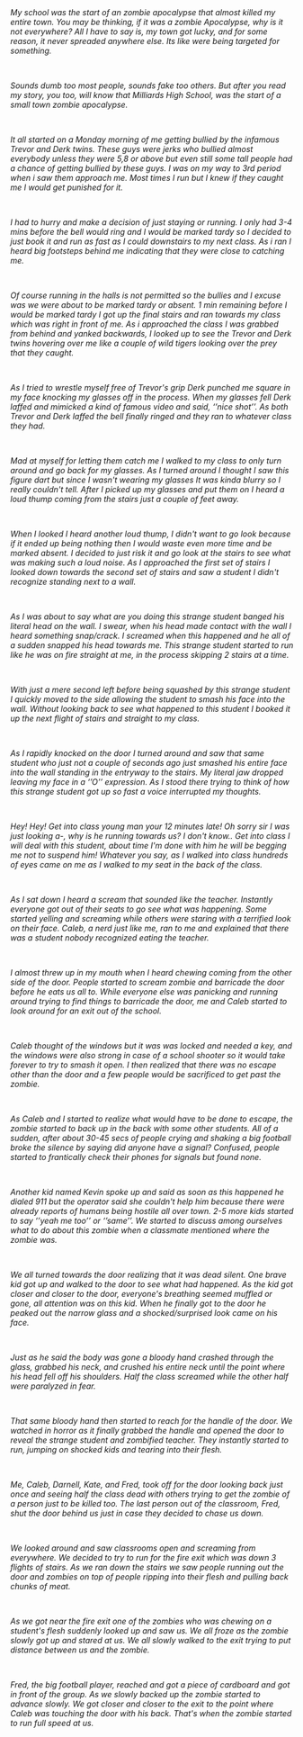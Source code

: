 &#x200B;

*My school was the start of an zombie apocalypse that almost killed my entire town. You may be thinking, if it was a zombie Apocalypse, why is it not everywhere? All I have to say is, my town got lucky, and for some reason, it never spreaded anywhere else. Its like were being targeted for something.*

&#x200B;

*Sounds dumb too most people, sounds fake too others. But after you read my story, you too, will know that Milliards High School, was the start of a small town zombie apocalypse.*

&#x200B;

*It all started on a Monday morning of me getting bullied by the infamous Trevor and Derk twins. These guys were jerks who bullied almost everybody unless they were 5,8 or above but even still some tall people had a chance of getting bullied by these guys. I was on my way to 3rd period when i saw them approach me. Most times I run but I knew if they caught me I would get punished for it.*

&#x200B;

*I had to hurry and make a decision of just staying or running. I only had 3-4 mins before the bell would ring and I would be marked tardy so I decided to just book it and run as fast as I could downstairs to my next class. As i ran I heard big footsteps behind me indicating that they were close to catching me.*

&#x200B;

*Of course running in the halls is not permitted so the bullies and I excuse was we were about to be marked tardy or absent. 1 min remaining before I would be marked tardy I got up the final stairs and ran towards my class which was right in front of me. As i approached the class I was grabbed from behind and yanked backwards, I looked up to see the Trevor and Derk twins hovering over me like a couple of wild tigers looking over the prey that they caught.*

&#x200B;

*As I tried to wrestle myself free of Trevor's grip Derk punched me square in my face knocking my glasses off in the process. When my glasses fell Derk laffed and mimicked a kind of famous video and said, ‘’nice shot’’. As both Trevor and Derk laffed the bell finally ringed and they ran to whatever class they had.*

&#x200B;

*Mad at myself for letting them catch me I walked to my class to only turn around and go back for my glasses. As I turned around I thought I saw this figure dart but since I wasn't wearing my glasses It was kinda blurry so I really couldn't tell. After I picked up my glasses and put them on I heard a loud thump coming from the stairs just a couple of feet away.*

&#x200B;

*When I looked I heard another loud thump, I didn't want to go look because if it ended up being nothing then I would waste even more time and be marked absent. I decided to just risk it and go look at the stairs to see what was making such a loud noise. As I approached the first set of stairs I looked down towards the second set of stairs and saw a student I didn't recognize standing next to a wall.*

&#x200B;

*As I was about to say what are you doing this strange student banged his literal head on the wall. I swear, when his head made contact with the wall I heard something snap/crack. I screamed when this happened and he all of a sudden snapped his head towards me. This strange student started to run like he was on fire straight at me, in the process skipping 2 stairs at a time.*

&#x200B;

*With just a mere second left before being squashed by this strange student I quickly moved to the side allowing the student to smash his face into the wall. Without looking back to see what happened to this student I booked it up the next flight of stairs and straight to my class.*

&#x200B;

*As I rapidly knocked on the door I turned around and saw that same student who just not a couple of seconds ago just smashed his entire face into the wall standing in the entryway to the stairs. My literal jaw dropped leaving my face in a ‘’O’’ expression. As I stood there trying to think of how this strange student got up so fast a voice interrupted my thoughts.*

&#x200B;

*Hey! Hey! Get into class young man your 12 minutes late! Oh sorry sir I was just looking a-, why is he running towards us? I don't know.. Get into class I will deal with this student, about time I'm done with him he will be begging me not to suspend him! Whatever you say, as I walked into class hundreds of eyes came on me as I walked to my seat in the back of the class.*

&#x200B;

*As I sat down I heard a scream that sounded like the teacher. Instantly everyone got out of their seats to go see what was happening. Some started yelling and screaming while others were staring with a terrified look on their face. Caleb, a nerd just like me, ran to me and explained that there was a student nobody recognized eating the teacher.*

&#x200B;

*I almost threw up in my mouth when I heard chewing coming from the other side of the door. People started to scream zombie and barricade the door before he eats us all to. While everyone else was panicking and running around trying to find things to barricade the door, me and Caleb started to look around for an exit out of the school.*

&#x200B;

*Caleb thought of the windows but it was was locked and needed a key, and the windows were also strong in case of a school shooter so it would take forever to try to smash it open. I then realized that there was no escape other than the door and a few people would be sacrificed to get past the zombie.*

&#x200B;

*As Caleb and I started to realize what would have to be done to escape, the zombie started to back up in the back with some other students. All of a sudden, after about 30-45 secs of people crying and shaking a big football broke the silence by saying did anyone have a signal? Confused, people started to frantically check their phones for signals but found none.*

&#x200B;

*Another kid named Kevin spoke up and said as soon as this happened he dialed 911 but the operator said she couldn't help him because there were already reports of humans being hostile all over town. 2-5 more kids started to say ‘’yeah me too’’ or ‘’same’’. We started to discuss among ourselves what to do about this zombie when a classmate mentioned where the zombie was.*

&#x200B;

*We all turned towards the door realizing that it was dead silent. One brave kid got up and walked to the door to see what had happened. As the kid got closer and closer to the door, everyone's breathing seemed muffled or gone, all attention was on this kid. When he finally got to the door he peaked out the narrow glass and a shocked/surprised look came on his face.*

&#x200B;

*Just as he said the body was gone a bloody hand crashed through the glass, grabbed his neck, and crushed his entire neck until the point where his head fell off his shoulders. Half the class screamed while the other half were paralyzed in fear.*

&#x200B;

*That same bloody hand then started to reach for the handle of the door. We watched in horror as it finally grabbed the handle and opened the door to reveal the strange student and zombified teacher. They instantly started to run, jumping on shocked kids and tearing into their flesh.*

&#x200B;

*Me, Caleb, Darnell, Kate, and Fred, took off for the door looking back just once and seeing half the class dead with others trying to get the zombie of a person just to be killed too. The last person out of the classroom, Fred, shut the door behind us just in case they decided to chase us down.*

&#x200B;

*We looked around and saw classrooms open and screaming from everywhere. We decided to try to run for the fire exit which was down 3 flights of stairs. As we ran down the stairs we saw people running out the door and zombies on top of people ripping into their flesh and pulling back chunks of meat.*

&#x200B;

*As we got near the fire exit one of the zombies who was chewing on a student's flesh suddenly looked up and saw us. We all froze as the zombie slowly got up and stared at us. We all slowly walked to the exit trying to put distance between us and the zombie.*

&#x200B;

*Fred, the big football player, reached and got a piece of cardboard and got in front of the group. As we slowly backed up the zombie started to advance slowly. We got closer and closer to the exit to the point where Caleb was touching the door with his back. That's when the zombie started to run full speed at us.*